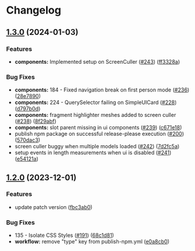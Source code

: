 # Changelog

## [1.3.0](https://github.com/IFCjs/components/compare/v1.2.0...v1.3.0) (2024-01-03)


### Features

* **components:** Implemented setup on ScreenCuller ([#243](https://github.com/IFCjs/components/issues/243)) ([ff3328a](https://github.com/IFCjs/components/commit/ff3328aaa8d483cb6fab94a531581bd4c439606d))


### Bug Fixes

* **components:** 184 - Fixed navigation break on first person mode ([#236](https://github.com/IFCjs/components/issues/236)) ([28e7890](https://github.com/IFCjs/components/commit/28e7890f89e4132194abe49295b0e450d67c9b75))
* **components:** 224 - QuerySelector failing on SimpleUICard ([#228](https://github.com/IFCjs/components/issues/228)) ([d797b0d](https://github.com/IFCjs/components/commit/d797b0d4b26dd255b79ca8e6c4375583fac2da4c))
* **components:** fragment highlighter meshes added to screen culler ([#238](https://github.com/IFCjs/components/issues/238)) ([8f29abf](https://github.com/IFCjs/components/commit/8f29abfde5429b53a4cae16167f67721ae4b5d3d))
* **components:** slot parent missing in ui components ([#239](https://github.com/IFCjs/components/issues/239)) ([c671e18](https://github.com/IFCjs/components/commit/c671e1829120b1ad5bdfef0fd2d194909148a29f))
* publish npm package on successful release-please execution ([#200](https://github.com/IFCjs/components/issues/200)) ([570dac3](https://github.com/IFCjs/components/commit/570dac3bb5b679ec84315f3f08a588f011217d51))
* screen culler buggy when multiple models loaded ([#242](https://github.com/IFCjs/components/issues/242)) ([7d2fc5a](https://github.com/IFCjs/components/commit/7d2fc5a61bf59f088e11a57216db95c2854b678f))
* setup events in length measurements when ui is disabled ([#241](https://github.com/IFCjs/components/issues/241)) ([e54121a](https://github.com/IFCjs/components/commit/e54121a5a9d1557a11b9f2bfb3186a54d4551d91))

## [1.2.0](https://github.com/IFCjs/components/compare/v1.1.8...v1.2.0) (2023-12-01)


### Features

* update patch version ([fbc3ab0](https://github.com/IFCjs/components/commit/fbc3ab08d3a5a614c8706833f5502d3ecd29f651))


### Bug Fixes

* 135 - Isolate CSS Styles ([#191](https://github.com/IFCjs/components/issues/191)) ([68c1d81](https://github.com/IFCjs/components/commit/68c1d8121958c152a63ef088c56b2233ac363ff8))
* **workflow:** remove "type" key from publish-npm.yml ([e0a8cb0](https://github.com/IFCjs/components/commit/e0a8cb018a531184cf1630bc67f7e34e5ab2b3ce))
